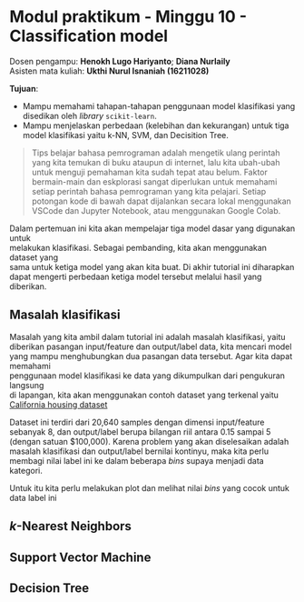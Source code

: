 # Modul praktikum - Minggu 10 - Classification model

Dosen pengampu: **Henokh Lugo Hariyanto**; **Diana Nurlaily**   
Asisten mata kuliah: **Ukthi Nurul Isnaniah (16211028)**

**Tujuan**:
- Mampu memahami tahapan-tahapan penggunaan model klasifikasi yang 
  disedikan oleh _library_ `scikit-learn`. 
- Mampu menjelaskan perbedaan (kelebihan dan kekurangan) untuk tiga model
  klasifikasi yaitu k-NN, SVM, dan Decisition Tree. 

> Tips belajar bahasa pemrograman adalah mengetik ulang perintah yang kita
> temukan di buku ataupun di internet, lalu kita ubah-ubah untuk menguji 
> pemahaman kita sudah tepat atau belum. Faktor bermain-main dan eskplorasi
> sangat diperlukan untuk memahami setiap perintah bahasa pemrograman yang
> kita pelajari. Setiap potongan kode di bawah dapat dijalankan secara lokal
> menggunakan VSCode dan Jupyter Notebook, atau menggunakan Google Colab.

Dalam pertemuan ini kita akan mempelajar tiga model dasar yang digunakan untuk   
melakukan klasifikasi. Sebagai pembanding, kita akan menggunakan dataset yang   
sama untuk ketiga model yang akan kita buat. Di akhir tutorial ini diharapkan  
dapat mengerti perbedaan ketiga model tersebut melalui hasil yang diberikan.

## Masalah klasifikasi
Masalah yang kita ambil dalam tutorial ini adalah masalah klasifikasi, yaitu   
diberikan pasangan input/feature dan output/label data, kita mencari model   
yang mampu menghubungkan dua pasangan data tersebut. Agar kita dapat memahami  
penggunaan model klasifikasi ke data yang dikumpulkan dari pengukuran langsung   
di lapangan, kita akan menggunakan contoh dataset yang terkenal yaitu 
[California housing dataset](https://www.dcc.fc.up.pt/~ltorgo/Regression/cal_housing.html)

Dataset ini terdiri dari 20,640 samples dengan dimensi input/feature sebanyak 
8, dan output/label berupa bilangan riil antara 0.15 sampai 5 (dengan 
satuan $100,000). Karena problem yang akan diselesaikan adalah masalah klasifikasi
dan output/label bernilai kontinyu, maka kita perlu membagi nilai label ini
ke dalam beberapa _bins_ supaya menjadi data kategori.

Untuk itu kita perlu melakukan plot dan melihat nilai _bins_ yang cocok untuk 
data label ini

## $k$-Nearest Neighbors



## Support Vector Machine


## Decision Tree